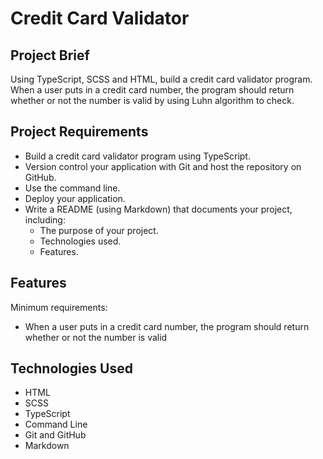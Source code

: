 # Credit Card Validator

## Project Brief

Using TypeScript, SCSS and HTML, build a credit card validator program. When a user puts in a credit card number, the program should return whether or not the number is valid by using Luhn algorithm to check.

## Project Requirements

- Build a credit card validator program using TypeScript.
- Version control your application with Git and host the repository on GitHub.
- Use the command line.
- Deploy your application.
- Write a README (using Markdown) that documents your project, including:
    - The purpose of your project.
    - Technologies used.
    - Features.

## Features

Minimum requirements:
- When a user puts in a credit card number, the program should return whether or not the number is valid

## Technologies Used

- HTML
- SCSS
- TypeScript
- Command Line
- Git and GitHub
- Markdown